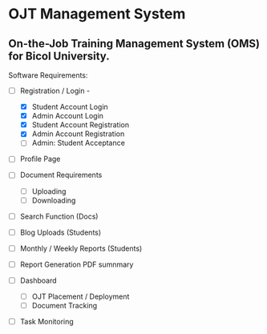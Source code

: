 # **OJT Management System**
On-the-Job Training Management System (OMS) for Bicol University.
---

Software Requirements:
- [ ] Registration / Login - 
    + [x] Student Account Login
    + [x] Admin Account Login
    + [x] Student Account Registration
    + [x] Admin Account Registration
    + [ ] Admin: Student Acceptance
- [ ] Profile Page
- [ ] Document Requirements
    + [ ] Uploading
    + [ ] Downloading
- [ ] Search Function (Docs)
- [ ] Blog Uploads (Students)
- [ ] Monthly / Weekly Reports (Students)
- [ ] Report Generation PDF sumnmary
- [ ] Dashboard
    + [ ] OJT Placement / Deployment
    + [ ] Document Tracking
- [ ] Task Monitoring

